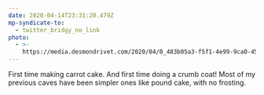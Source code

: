 ```yaml
---
date: 2020-04-14T23:31:20.479Z
mp-syndicate-to:
  - twitter_bridgy_no_link
photo:
  - >-
    https://media.desmondrivet.com/2020/04/0_483b05a3-f5f1-4e99-9ca0-45990b0c0775.jpg
---
```


First time making carrot cake. And first time doing a crumb coat! Most of my previous caves have been simpler ones like pound cake, with no frosting.
